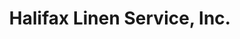 ---
title: "Halifax Linen Service, Inc."
url: /roanoke-rapids/halifax-linen-service-inc/
shop: shop
---